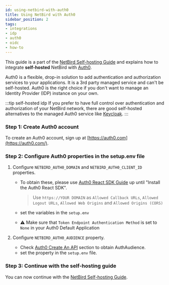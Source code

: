 ```yaml
---
id: using-netbird-with-auth0
title: Using NetBird with Auth0
sidebar_position: 2
tags:
- integrations
- idp
- auth0
- oidc
- how-to
---
```


This guide is a part of the [NetBird Self-hosting Guide](/getting-started/self-hosting) and explains how to integrate **self-hosted** NetBird with [Auth0](https://auth0.com/).

Auth0 is a flexible, drop-in solution to add authentication and authorization services to your applications. 
It is a 3rd party managed service and can't be self-hosted. Auth0 is the right choice if you don't want to manage an Identity Provider (IDP) 
instance on your own. 

:::tip self-hosted idp
If you prefer to have full control over authentication and authorization of your NetBird network, there are good
self-hosted alternatives to the managed Auth0 service like [Keycloak](/integrations/identity-providers/self-hosted/using-netbird-with-keycloak).
:::

### Step 1: Create Auth0 account
To create an Auth0 account, sign up at [https://auth0.com](https://auth0.com/).

### Step 2: Configure Auth0 properties in the setup.env file
1. Configure ```NETBIRD_AUTH0_DOMAIN``` and ```NETBIRD_AUTH0_CLIENT_ID``` properties.

    * To obtain these, please use [Auth0 React SDK Guide](https://auth0.com/docs/quickstart/spa/react/01-login#configure-auth0) up until "Install the Auth0 React SDK".

      > Use ```https://YOUR DOMAIN``` as ````Allowed Callback URLs````, ```Allowed Logout URLs```, ```Allowed Web Origins``` and ```Allowed Origins (CORS)```
    * set the variables in the ```setup.env```
    * :warning: Make sure that `Token Endpoint Authentication Method` is set to `None` in your Auth0 Default Application
2. Configure ```NETBIRD_AUTH0_AUDIENCE``` property.

    * Check [Auth0 Create An API](https://auth0.com/docs/quickstart/backend/golang#create-an-api) section to obtain AuthAudience.
    * set the property in the ```setup.env``` file.

### Step 3: Continue with the self-hosting guide
You can now continue with the [NetBird Self-hosting Guide](/getting-started/self-hosting#step-3-configure-identity-provider).